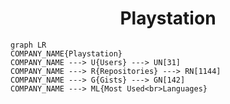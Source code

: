 <h1 align="center">Playstation</h1>

```mermaid
graph LR
COMPANY_NAME{Playstation}
COMPANY_NAME ---> U{Users} ---> UN[31]
COMPANY_NAME ---> R{Repositories} ---> RN[1144]
COMPANY_NAME ---> G{Gists} ---> GN[142]
COMPANY_NAME ---> ML{Most Used<br>Languages}
```

